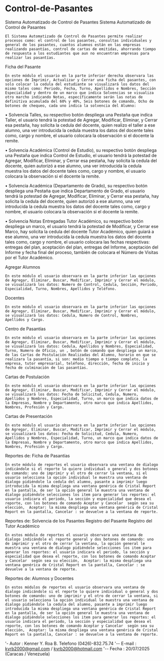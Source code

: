 # Control-de-Pasantes
Sistema Automatizado de Control de Pasantes
Sistema Automatizado de Control de Pasantes

	El Sistema Automatizado de Control de Pasantes permite realizar procesos como: el control de los pasantes, consultas individuales y general de los pasantes, cuantos alumnos están en las empresas realizando pasantías, control de cartas de emitidas, ahorrando tiempo de respuesta a los estudiantes que aun no encuentran empresas para realizar las pasantías.

Ficha del Pasante

	En este módulo el usuario en la parte inferior derecha observara las opciones de Imprimir, Actualizar y Cerrar una ficha del pasantes, con solo colocar la cedula del estudiante se visualizará los datos del mismo tales como: Periodo, Fecha, Turno, Apellidos e Nombres, Sección  Especialidad y dentro de un marco que indica Solvencias se visualiza  otro marcho indicando Notas, específicamente serán las notas de definitiva acumulada del 60% y 40%, Seis botones de comando, Ocho de botones de chequeo, cada uno indica la solvencia del Alumno: 

•	Solvencia Talles, su respectivo botón despliega una Pestaña  que indica Taller, el usuario tendrá la potestad de Agregar, Modificar, Eliminar, y Cerrar esa pestaña, hay solicita la cedula del docente, quien realizo el taller a ese alumno, una ver introducida la cedula muestra los datos del docente tales como, cargo y nombre, el usuario colocara la observación si el docente la remite.

•	Solvencia Académica (Control de Estudio), su respectivo botón despliega una Pestaña  que indica Control de Estudio, el usuario tendrá la potestad de Agregar, Modificar, Eliminar, y Cerrar esa pestaña, hay solicita la cedula del docente, quien autorizó a ese alumno, una ver introducida la cedula muestra los datos del docente tales como, cargo y nombre, el usuario colocara la observación si el docente la remite.

•	Solvencia Académica (Departamento de Grado), su respectivo botón despliega una Pestaña  que indica Departamento de Grado, el usuario tendrá la potestad de Agregar, Modificar, Eliminar, y Cerrar esa pestaña, hay solicita la cedula del docente, quien autorizó a ese alumno, una ver introducida la cedula muestra los datos del docente tales como, cargo y nombre, el usuario colocara la observación si el docente la remite.

•	Solvencia Notas Entregadas Tutor Académico, su respectivo botón despliega un marco, el usuario tendrá la potestad de Modificar, y Cerrar ese Marco, hay solicita la cedula del docente Tutor Académico, quien guiará a ese alumno, una ver introducida la cedula muestra los datos del docente tales como, cargo y nombre, el usuario colocara las fechas respectivas: entregas del plan, aceptación del plan, entregas del Informe, aceptación del Informe y fecha final del proceso, también de colocara el Número de Visitas por el Tutor Académico.

Agregar Alumnos

	En este módulo el usuario observara en la parte inferior las opciones de Agregar, Eliminar, Buscar, Modificar, Imprimir y Cerrar el módulo, se visualizará los datos: Numero de Control, Cedula, Sección, Periodo, Especialidad, Turno, Nombres, Apellidos y Teléfono.

Docentes

	En este módulo el usuario observara en la parte inferior las opciones de Agregar, Eliminar, Buscar, Modificar, Imprimir y Cerrar el módulo, se visualizará los datos: Cedula, Numero de Control, Nombres, Apellidos y Cargo.

Centro de Pasantías

	En este módulo el usuario observara en la parte inferior las opciones de Agregar, Eliminar, Buscar, Modificar, Imprimir y Cerrar el módulo, se visualizará los datos: Cedula, Apellidos y Nombres, Especialidad, Turno, Numero de Oficio, un , botón de comando que despliega un marco, de las Cartas de Postulación Realizadas del Alumno, horario en que se realizara la pasantía, si son: medio tiempo o tiempo completo, la empresa, tutor empresarial, teléfono, dirección, fecha de inicio y fecha de culminación de las pasantías.

Cartas de Postulación

	En este módulo el usuario observara en la parte inferior las opciones de Agregar, Eliminar, Buscar, Modificar, Imprimir y Cerrar el módulo, se visualizará los datos: Fecha de Solicitud, Cedula, Numero, Apellidos y Nombres, Especialidad, Turno, un marco que indica datos de la Empresas, Nombre y Departamento, otro marco que indica Apellidos, Nombres, Profesión y Cargo.

Cartas de Presentación

	En este módulo el usuario observara en la parte inferior las opciones de Agregar, Eliminar, Buscar, Modificar, Imprimir y Cerrar el módulo, se visualizará los datos: Fecha de Solicitud, Cedula, Numero, Apellidos y Nombres, Especialidad, Turno, un marco que indica datos de la Empresas, Nombre y Departamento, otro marco que indica Apellidos, Nombres, Profesión y Cargo.

Reportes de:
Ficha de Pasantías

	En este módulo de reportes el usuario observara una ventana de dialogo indicándole si el reporte lo quiere individual o general y dos botones de comando: uno de imprimir y el otro de cerrar la ventana, si el usuario selecciona la opción individual le muestra una ventana de dialogo pidiéndole la cedula del alumno, pasante a imprimir luego introducida la misma despliega una ventana genérica de Cristal Report en la pantalla, de ser la opción general le muestra una ventana de dialogo pidiéndole selecciones los item para generar los reportes: el usuario indicara el periodo, la sección y especialidad que desea el reporte, con los botones de comando Aceptar y Cancelar  según sea su elección,  Aceptar: la misma despliega una ventana genérica de Cristal Report en la pantalla, Cancelar : se devuelve a la ventana de reporte.

Reportes de:
Solvencia de los Pasantes
Registro del Pasante
Registro del Tutor Académico

	En estos módulo de reportes el usuario observara una ventana de dialogo indicándole el reporte general y dos botones de comando: uno de imprimir y el otro de cerrar la ventana, la opción general le muestra una ventana de dialogo pidiéndole selecciones los item para generar los reportes: el usuario indicara el periodo, la sección y especialidad que desea el reporte, con los botones de comando Aceptar y Cancelar  según sea su elección,  Aceptar: la misma despliega una ventana genérica de Cristal Report en la pantalla, Cancelar : se devuelve a la ventana de reporte.

Reportes de:
Alumnos y Docentes

	En estos módulos de reportes el usuario observara una ventana de dialogo indicándole si el reporte lo quiere individual o general y dos botones de comando: uno de imprimir y el otro de cerrar la ventana, si el usuario selecciona la opción individual le muestra una ventana de dialogo pidiéndole la cedula del alumno, pasante a imprimir luego introducida la misma despliega una ventana genérica de Cristal Report en la pantalla, de ser la opción general le muestra una ventana de dialogo pidiéndole selecciones los item para generar los reportes: el usuario indicara el periodo, la sección y especialidad que desea el reporte, con los botones de comando Aceptar y Cancelar  según sea su elección,  Aceptar: la misma despliega una ventana genérica de Cristal Report en la pantalla, Cancelar : se devuelve a la ventana de reporte.
'- Autor : Kenner Y. Roa B. Telefono (0426)-832.75.74
'-- E-mail : kyrb2000@gmail.com / kyrb2000@hotmail.com
'-- Fecha : 20/07/2025 (Caracas / Venezuela)
